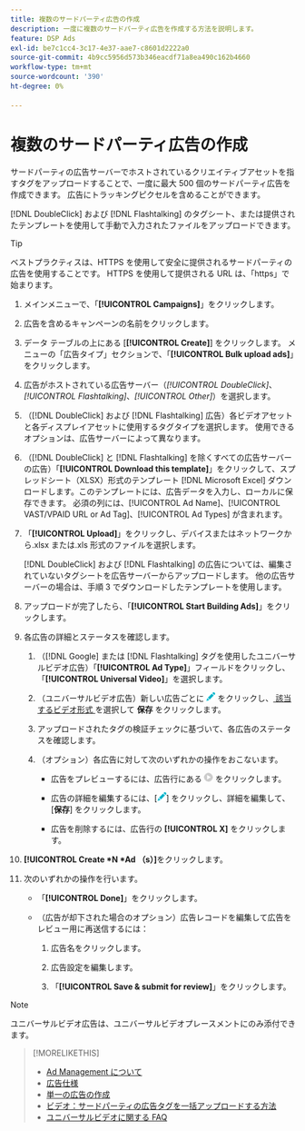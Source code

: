```yaml
---
title: 複数のサードパーティ広告の作成
description: 一度に複数のサードパーティ広告を作成する方法を説明します。
feature: DSP Ads
exl-id: be7c1cc4-3c17-4e37-aae7-c8601d2222a0
source-git-commit: 4b9cc5956d573b346eacdf71a8ea490c162b4660
workflow-type: tm+mt
source-wordcount: '390'
ht-degree: 0%

---
```


# 複数のサードパーティ広告の作成

サードパーティの広告サーバーでホストされているクリエイティブアセットを指すタグをアップロードすることで、一度に最大 500 個のサードパーティ広告を作成できます。 広告にトラッキングピクセルを含めることができます。<!-- The bulksheet template for other ad servers says you can include 200. Which is it: 200 or 500? -->

[!DNL DoubleClick] および [!DNL Flashtalking] のタグシート、または提供されたテンプレートを使用して手動で入力されたファイルをアップロードできます。

>[!TIP]
>
> ベストプラクティスは、HTTPS を使用して安全に提供されるサードパーティの広告を使用することです。 HTTPS を使用して提供される URL は、「https」で始まります。

1. メインメニューで、「**[!UICONTROL Campaigns]**」をクリックします。

1. 広告を含めるキャンペーンの名前をクリックします。

1. データ テーブルの上にある [**[!UICONTROL Create]**] をクリックします。 メニューの「広告タイプ」セクションで、「**[!UICONTROL Bulk upload ads]**」をクリックします。

1. 広告がホストされている広告サーバー（*[!UICONTROL DoubleClick]*、*[!UICONTROL Flashtalking]*、*[!UICONTROL Other]*）を選択します。

1. （[!DNL DoubleClick] および [!DNL Flashtalking] 広告）各ビデオアセットと各ディスプレイアセットに使用するタグタイプを選択します。 使用できるオプションは、広告サーバーによって異なります。

1. （[!DNL DoubleClick] と [!DNL Flashtalking] を除くすべての広告サーバーの広告）「**[!UICONTROL Download this template]**」をクリックして、スプレッドシート（XLSX）形式のテンプレート [!DNL Microsoft Excel] ダウンロードします。このテンプレートには、広告データを入力し、ローカルに保存できます。 必須の列には、[!UICONTROL Ad Name]、[!UICONTROL VAST/VPAID URL or Ad Tag]、[!UICONTROL Ad Types] が含まれます。

1. 「**[!UICONTROL Upload]**」をクリックし、デバイスまたはネットワークから.xlsx または.xls 形式のファイルを選択します。

   [!DNL DoubleClick] および [!DNL Flashtalking] の広告については、編集されていないタグシートを広告サーバーからアップロードします。 他の広告サーバーの場合は、手順 3 でダウンロードしたテンプレートを使用します。

1. アップロードが完了したら、「**[!UICONTROL Start Building Ads]**」をクリックします。

1. 各広告の詳細とステータスを確認します。

   1. （[!DNL Google] または [!DNL Flashtalking] タグを使用したユニバーサルビデオ広告）「**[!UICONTROL Ad Type]**」フィールドをクリックし、「**[!UICONTROL Universal Video]**」を選択します。

   1. （ユニバーサルビデオ広告）新しい広告ごとに ![ 編集 ](/help/dsp/assets/edit.png) をクリックし、[ 該当するビデオ形式 ](/help/dsp/campaign-management/ads/ad-settings-universal-video.md) を選択して **保存** をクリックします。

   1. アップロードされたタグの検証チェックに基づいて、各広告のステータスを確認します。

   1. （オプション）各広告に対して次のいずれかの操作をおこないます。

      * 広告をプレビューするには、広告行にある ![ 再生 ](/help/dsp/assets/play.png) をクリックします。

      * 広告の詳細を編集するには、[![ 編集 ](/help/dsp/assets/edit.png)] をクリックし、詳細を編集して、[**保存**] をクリックします。

      * 広告を削除するには、広告行の **[!UICONTROL X]** をクリックします。

1. **[!UICONTROL Create *N *Ad （s）]**&#x200B;をクリックします。

1. 次のいずれかの操作を行います。

   * 「**[!UICONTROL Done]**」をクリックします。

   * （広告が却下された場合のオプション）広告レコードを編集して広告をレビュー用に再送信するには：

      1. 広告名をクリックします。

      1. 広告設定を編集します。

      1. 「**[!UICONTROL Save & submit for review]**」をクリックします。

>[!NOTE]
>
>ユニバーサルビデオ広告は、ユニバーサルビデオプレースメントにのみ添付できます。

>[!MORELIKETHIS]
>
>* [Ad Management について ](ad-about.md)
>* [ 広告仕様 ](ad-specs.md)
>* [ 単一の広告の作成 ](ad-create.md)
>* [ ビデオ：サードパーティの広告タグを一括アップロードする方法 ](https://experienceleague.adobe.com/docs/advertising-learn/tutorials/dsp/bulk-upload-third-party-ad-tags.html?lang=ja)
>* [ ユニバーサルビデオに関する FAQ](/help/dsp/campaign-management/faq-universal-video.md)
